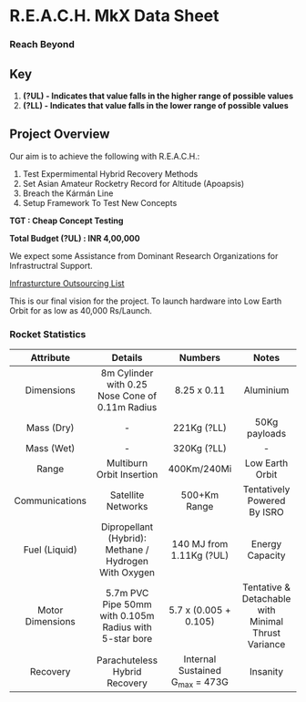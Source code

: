<!-- Uses GitHub Flavoured Markdown-->

# R.E.A.C.H. MkX Data Sheet

### Reach Beyond

## Key

 1. __(?UL) - Indicates that value falls in the higher range of possible values__
 2. __(?LL) - Indicates that value falls in the lower range of possible values__

## Project Overview

Our aim is to achieve the following with R.E.A.C.H.:
 1. Test Expermimental Hybrid Recovery Methods
 2. Set Asian Amateur Rocketry Record for Altitude (Apoapsis)
 3. Breach the Kármán Line
 4. Setup Framework To Test New Concepts

__TGT : Cheap Concept Testing__

__Total Budget (?UL) : INR 4,00,000__

We expect some Assistance from Dominant Research Organizations for Infrastructral Support.

[Infrasturcture Outsourcing List](External_Infrastructure.md)

This is our final vision for the project. To launch hardware into Low Earth Orbit for as low as 40,000 Rs/Launch.

### Rocket Statistics

|Attribute       |Details                                                                       |Numbers              |Notes                             |
|:--------------:|:----------------------------------------------------------------------------:|:-------------------:|:--------------------------------:|
|Dimensions      |8m Cylinder with 0.25 Nose Cone of 0.11m Radius                               |8.25 x 0.11                 |Aluminium                  |
|Mass (Dry)      |-                                                                             |221Kg (?LL)                 |50Kg payloads              |
|Mass (Wet)      |-                                                                             |320Kg (?LL)                 |-                          |
|Range           |Multiburn Orbit Insertion                                                     |400Km/240Mi                 |Low Earth Orbit            |
|Communications  |Satellite Networks                                                            |500+Km Range                |Tentatively Powered By ISRO|
|Fuel (Liquid)   |Dipropellant (Hybrid): Methane / Hydrogen With Oxygen                         |140 MJ from 1.11Kg (?UL)    |Energy Capacity            |
|Motor Dimensions|5.7m PVC Pipe 50mm with 0.105m Radius with 5-star bore                        |5.7 x (0.005 + 0.105)|Tentative & Detachable with Minimal Thrust Variance|
|Recovery        |Parachuteless Hybrid Recovery                                                 |Internal Sustained G<sub>max</sub> = 473G|Insanity|

##
